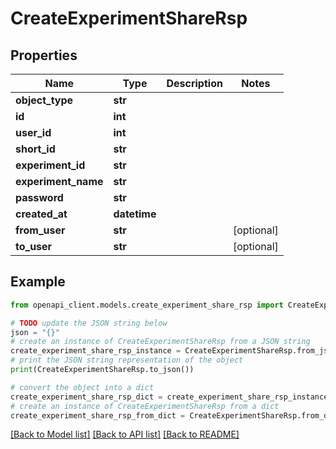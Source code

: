 # CreateExperimentShareRsp


## Properties

Name | Type | Description | Notes
------------ | ------------- | ------------- | -------------
**object_type** | **str** |  | 
**id** | **int** |  | 
**user_id** | **int** |  | 
**short_id** | **str** |  | 
**experiment_id** | **str** |  | 
**experiment_name** | **str** |  | 
**password** | **str** |  | 
**created_at** | **datetime** |  | 
**from_user** | **str** |  | [optional] 
**to_user** | **str** |  | [optional] 

## Example

```python
from openapi_client.models.create_experiment_share_rsp import CreateExperimentShareRsp

# TODO update the JSON string below
json = "{}"
# create an instance of CreateExperimentShareRsp from a JSON string
create_experiment_share_rsp_instance = CreateExperimentShareRsp.from_json(json)
# print the JSON string representation of the object
print(CreateExperimentShareRsp.to_json())

# convert the object into a dict
create_experiment_share_rsp_dict = create_experiment_share_rsp_instance.to_dict()
# create an instance of CreateExperimentShareRsp from a dict
create_experiment_share_rsp_from_dict = CreateExperimentShareRsp.from_dict(create_experiment_share_rsp_dict)
```
[[Back to Model list]](../README.md#documentation-for-models) [[Back to API list]](../README.md#documentation-for-api-endpoints) [[Back to README]](../README.md)


